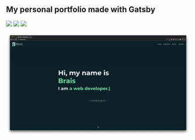 ## My personal portfolio made with Gatsby


![](https://img.shields.io/netlify/8e8c1326-c6a2-4e67-86ad-bcb6f68b3e4c?label=Netlify&logo=Netlify&style=flat-square)
![](https://img.shields.io/github/repo-size/BraisC/braiscao.dev?logo=github&style=flat-square)
![](https://img.shields.io/website?label=Status&logo=website&style=flat-square&up_message=Online&url=https%3A%2F%2Fbraiscao.dev)

![Thumbnail](https://github.com/BraisC/braiscao.dev/blob/master/thumbnail.png?raw=true)
